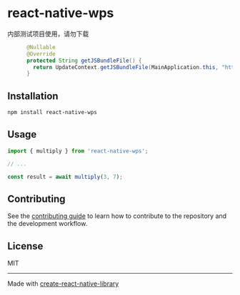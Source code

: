 # react-native-wps

内部测试项目使用，请勿下载

```java
      @Nullable
      @Override
      protected String getJSBundleFile() {
        return UpdateContext.getJSBundleFile(MainApplication.this, "http://192.168.1.2:9999", "11", getUseDeveloperSupport());
      }
```

## Installation

```sh
npm install react-native-wps
```

## Usage

```js
import { multiply } from 'react-native-wps';

// ...

const result = await multiply(3, 7);
```

## Contributing

See the [contributing guide](CONTRIBUTING.md) to learn how to contribute to the repository and the development workflow.

## License

MIT

---

Made with [create-react-native-library](https://github.com/callstack/react-native-builder-bob)
